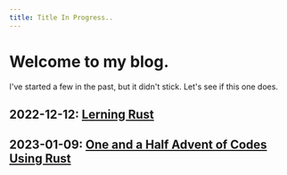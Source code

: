 ```yaml
---
title: Title In Progress..
---
```

# Welcome to my blog.
I've started a few in the past, but it didn't stick. Let's see if this one does.

## 2022-12-12: [Lerning Rust](_posts/2022-12-12-rust__learning_rust.md)
## 2023-01-09: [One and a Half Advent of Codes Using Rust](_posts/2023-01-09-rust__aoc.md)